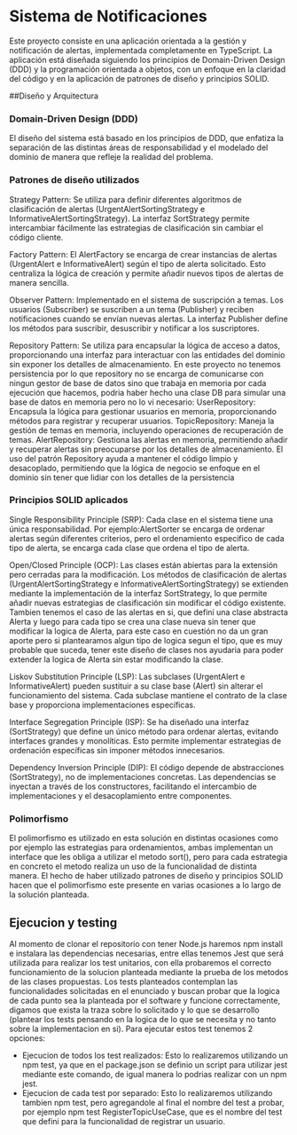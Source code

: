 # Sistema de Notificaciones

Este proyecto consiste en una aplicación orientada a la gestión y notificación de alertas, implementada completamente en TypeScript. La aplicación está diseñada siguiendo los principios de Domain-Driven Design (DDD) y la programación orientada a objetos, con un enfoque en la claridad del código y en la aplicación de patrones de diseño y principios SOLID.

##Diseño y Arquitectura
### Domain-Driven Design (DDD)
El diseño del sistema está basado en los principios de DDD, que enfatiza la separación de las distintas áreas de responsabilidad y el modelado del dominio de manera que refleje la realidad del problema. 

### Patrones de diseño utilizados
Strategy Pattern: Se utiliza para definir diferentes algoritmos de clasificación de alertas (UrgentAlertSortingStrategy e InformativeAlertSortingStrategy). La interfaz SortStrategy permite intercambiar fácilmente las estrategias de clasificación sin cambiar el código cliente.

Factory Pattern: El AlertFactory se encarga de crear instancias de alertas (UrgentAlert e InformativeAlert) según el tipo de alerta solicitado. Esto centraliza la lógica de creación y permite añadir nuevos tipos de alertas de manera sencilla.

Observer Pattern: Implementado en el sistema de suscripción a temas. Los usuarios (Subscriber) se suscriben a un tema (Publisher) y reciben notificaciones cuando se envían nuevas alertas. La interfaz Publisher define los métodos para suscribir, desuscribir y notificar a los suscriptores.

Repository Pattern: Se utiliza para encapsular la lógica de acceso a datos, proporcionando una interfaz para interactuar con las entidades del dominio sin exponer los detalles de almacenamiento. En este proyecto no tenemos persistencia por lo que repository no se encarga de comunicarse con ningun gestor de base de datos sino que trabaja en memoria por cada ejecución que hacemos, podria haber hecho una clase DB para simular una base de datos en memoria pero no lo vi necesario:
UserRepository: Encapsula la lógica para gestionar usuarios en memoria, proporcionando métodos para registrar y recuperar usuarios.
TopicRepository: Maneja la gestión de temas en memoria, incluyendo operaciones de recuperación de temas.
AlertRepository: Gestiona las alertas en memoria, permitiendo añadir y recuperar alertas sin preocuparse por los detalles de almacenamiento.
El uso del patrón Repository ayuda a mantener el código limpio y desacoplado, permitiendo que la lógica de negocio se enfoque en el dominio sin tener que lidiar con los detalles de la persistencia

### Principios SOLID aplicados
Single Responsibility Principle (SRP): Cada clase en el sistema tiene una única responsabilidad. Por ejemplo:AlertSorter se encarga de ordenar alertas según diferentes criterios, pero el ordenamiento especifico de cada tipo de alerta, se encarga cada clase que ordena el tipo de alerta.

Open/Closed Principle (OCP): Las clases están abiertas para la extensión pero cerradas para la modificación. Los métodos de clasificación de alertas (UrgentAlertSortingStrategy e InformativeAlertSortingStrategy) se extienden mediante la implementación de la interfaz SortStrategy, lo que permite añadir nuevas estrategias de clasificación sin modificar el código existente. Tambien tenemos el caso de las alertas en si, que definí una clase abstracta Alerta y luego para cada tipo se crea una clase nueva sin tener que modificar la logica de Alerta, para este caso en cuestión no da un gran aporte pero si plantearamos algun tipo de logica segun el tipo, que es muy probable que suceda, tener este diseño de clases nos ayudaria para poder extender la logica de Alerta sin estar modificando la clase.

Liskov Substitution Principle (LSP): Las subclases (UrgentAlert e InformativeAlert) pueden sustituir a su clase base (Alert) sin alterar el funcionamiento del sistema. Cada subclase mantiene el contrato de la clase base y proporciona implementaciones específicas.

Interface Segregation Principle (ISP): Se ha diseñado una interfaz (SortStrategy) que define un único método para ordenar alertas, evitando interfaces grandes y monolíticas. Esto permite implementar estrategias de ordenación específicas sin imponer métodos innecesarios.

Dependency Inversion Principle (DIP): El código depende de abstracciones (SortStrategy), no de implementaciones concretas. Las dependencias se inyectan a través de los constructores, facilitando el intercambio de implementaciones y el desacoplamiento entre componentes.

### Polimorfismo
El polimorfismo es utilizado en esta solución en distintas ocasiones como por ejemplo las estrategias para ordenamientos, ambas implementan un interface que les obliga a utilizar el metodo sort(), pero para cada estrategia en concreto el metodo realiza un uso de la funcionalidad de distinta manera. El hecho de haber utilizado patrones de diseño y principios SOLID hacen que el polimorfismo este presente en varias ocasiones a lo largo de la solución planteada.

## Ejecucion y testing
Al momento de clonar el repositorio con tener Node.js haremos npm install e instalara las dependencias necesarias, entre ellas tenemos Jest que será utilizada para realizar los test unitarios, con ella probaremos el correcto funcionamiento de la solucion planteada mediante la prueba de los metodos de las clases propuestas. Los tests planteados contemplan las funcionalidades solicitadas en el enunciado y buscan probar que la logica de cada punto sea la planteada por el software y funcione correctamente, digamos que exista la traza sobre lo solicitado y lo que se desarrollo (plantear los tests pensando en la logica de lo que se necesita y no tanto sobre la implementacion en si). Para ejecutar estos test tenemos 2 opciones:
- Ejecucion de todos los test realizados: Esto lo realizaremos utilizando un npm test, ya que en el package.json se definio un script para utilizar jest mediante este comando, de igual manera lo podrias realizar con un npm jest.
- Ejecucion de cada test por separado: Esto lo realizaremos utilizando tambien npm test, pero agregandole al final el nombre del test a probar, por ejemplo npm test RegisterTopicUseCase, que es el nombre del test que defini para la funcionalidad de registrar un usuario.
